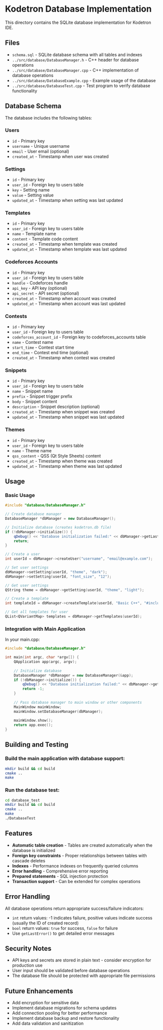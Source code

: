 # Kodetron Database Implementation

This directory contains the SQLite database implementation for Kodetron IDE.

## Files

- `schema.sql` - SQLite database schema with all tables and indexes
- `../src/database/DatabaseManager.h` - C++ header for database operations
- `../src/database/DatabaseManager.cpp` - C++ implementation of database operations
- `../src/database/DatabaseExample.cpp` - Example usage of the database
- `../src/database/DatabaseTest.cpp` - Test program to verify database functionality

## Database Schema

The database includes the following tables:

### Users
- `id` - Primary key
- `username` - Unique username
- `email` - User email (optional)
- `created_at` - Timestamp when user was created

### Settings
- `id` - Primary key
- `user_id` - Foreign key to users table
- `key` - Setting name
- `value` - Setting value
- `updated_at` - Timestamp when setting was last updated

### Templates
- `id` - Primary key
- `user_id` - Foreign key to users table
- `name` - Template name
- `content` - Template code content
- `created_at` - Timestamp when template was created
- `updated_at` - Timestamp when template was last updated

### Codeforces Accounts
- `id` - Primary key
- `user_id` - Foreign key to users table
- `handle` - Codeforces handle
- `api_key` - API key (optional)
- `api_secret` - API secret (optional)
- `created_at` - Timestamp when account was created
- `updated_at` - Timestamp when account was last updated

### Contests
- `id` - Primary key
- `user_id` - Foreign key to users table
- `codeforces_account_id` - Foreign key to codeforces_accounts table
- `name` - Contest name
- `start_time` - Contest start time
- `end_time` - Contest end time (optional)
- `created_at` - Timestamp when contest was created

### Snippets
- `id` - Primary key
- `user_id` - Foreign key to users table
- `name` - Snippet name
- `prefix` - Snippet trigger prefix
- `body` - Snippet content
- `description` - Snippet description (optional)
- `created_at` - Timestamp when snippet was created
- `updated_at` - Timestamp when snippet was last updated

### Themes
- `id` - Primary key
- `user_id` - Foreign key to users table
- `name` - Theme name
- `qss_content` - QSS (Qt Style Sheets) content
- `created_at` - Timestamp when theme was created
- `updated_at` - Timestamp when theme was last updated

## Usage

### Basic Usage

```cpp
#include "database/DatabaseManager.h"

// Create database manager
DatabaseManager *dbManager = new DatabaseManager();

// Initialize database (creates kodetron.db file)
if (!dbManager->initialize()) {
    qDebug() << "Database initialization failed:" << dbManager->getLastError();
    return;
}

// Create a user
int userId = dbManager->createUser("username", "email@example.com");

// Set user settings
dbManager->setSetting(userId, "theme", "dark");
dbManager->setSetting(userId, "font_size", "12");

// Get user settings
QString theme = dbManager->getSetting(userId, "theme", "light");

// Create a template
int templateId = dbManager->createTemplate(userId, "Basic C++", "#include <iostream>\n\nint main() {\n    return 0;\n}");

// Get all templates for user
QList<QVariantMap> templates = dbManager->getTemplates(userId);
```

### Integration with Main Application

In your main.cpp:

```cpp
#include "database/DatabaseManager.h"

int main(int argc, char *argv[]) {
    QApplication app(argc, argv);
    
    // Initialize database
    DatabaseManager *dbManager = new DatabaseManager(&app);
    if (!dbManager->initialize()) {
        qDebug() << "Database initialization failed:" << dbManager->getLastError();
        return -1;
    }
    
    // Pass database manager to main window or other components
    MainWindow mainWindow;
    mainWindow.setDatabaseManager(dbManager);
    
    mainWindow.show();
    return app.exec();
}
```

## Building and Testing

### Build the main application with database support:

```bash
mkdir build && cd build
cmake ..
make
```

### Run the database test:

```bash
cd database_test
mkdir build && cd build
cmake ..
make
./DatabaseTest
```

## Features

- **Automatic table creation** - Tables are created automatically when the database is initialized
- **Foreign key constraints** - Proper relationships between tables with cascade deletes
- **Indexes** - Performance indexes on frequently queried columns
- **Error handling** - Comprehensive error reporting
- **Prepared statements** - SQL injection protection
- **Transaction support** - Can be extended for complex operations

## Error Handling

All database operations return appropriate success/failure indicators:

- `int` return values: -1 indicates failure, positive values indicate success (usually the ID of created record)
- `bool` return values: `true` for success, `false` for failure
- Use `getLastError()` to get detailed error messages

## Security Notes

- API keys and secrets are stored in plain text - consider encryption for production use
- User input should be validated before database operations
- The database file should be protected with appropriate file permissions

## Future Enhancements

- Add encryption for sensitive data
- Implement database migrations for schema updates
- Add connection pooling for better performance
- Implement database backup and restore functionality
- Add data validation and sanitization 